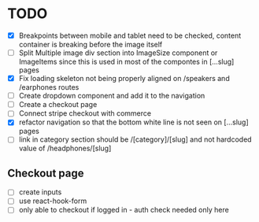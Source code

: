 # TODO

- [x] Breakpoints between mobile and tablet need to be checked, content container is breaking before the image itself
- [ ] Split Multiple image div section into ImageSize component or ImageItems since this is used in most of the compontes in [...slug] pages
- [x] Fix loading skeleton not being properly aligned on /speakers and /earphones routes
- [ ] Create dropdown component and add it to the navigation
- [ ] Create a checkout page
- [ ] Connect stripe checkout with commerce
- [x] refactor navigation so that the bottom white line is not seen on [...slug] pages
- [ ] link in category section should be /[category]/[slug] and not hardcoded value of /headphones/[slug]

## Checkout page
- [ ] create inputs
- [ ] use react-hook-form
- [ ] only able to checkout if logged in - auth check needed only here